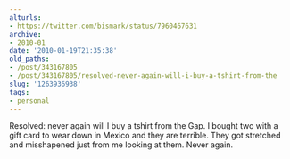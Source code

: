 ```yaml
---
alturls:
- https://twitter.com/bismark/status/7960467631
archive:
- 2010-01
date: '2010-01-19T21:35:38'
old_paths:
- /post/343167805
- /post/343167805/resolved-never-again-will-i-buy-a-tshirt-from-the
slug: '1263936938'
tags:
- personal
---
```


Resolved: never again will I buy a tshirt from the Gap. I bought two with
a gift card to wear down in Mexico and they are terrible. They got
stretched and misshapened just from me looking at them. Never again.
